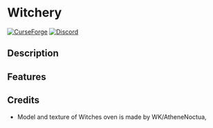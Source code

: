 
# Witchery



[![CurseForge](https://img.shields.io/badge/Download%20on-CurseForge-orange?style=flat-square)](https://curseforge.com)
[![Discord](https://img.shields.io/discord/yourdiscordid?label=Join%20Discord&logo=discord&style=flat-square)](https://discord.com)

## Description

## Features

## Credits
- Model and texture of Witches oven is made by WK/AtheneNoctua,
